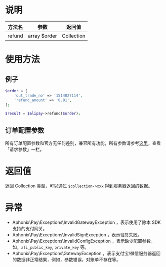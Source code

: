 # 说明

| 方法名 | 参数 | 返回值 |
| :---: | :---: | :---: |
| refund | array $order | Collection |

# 使用方法

## 例子

```PHP
$order = [
    'out_trade_no' => '1514027114',
    'refund_amount' => '0.01',
];

$result = $alipay->refund($order);
```

## 订单配置参数

所有订单配置参数和官方无任何差别，兼容所有功能，所有参数请参考[这里](https://docs.open.alipay.com/api_1/alipay.trade.refund)，查看「请求参数」一栏。

# 返回值

返回 Collection 类型，可以通过 `$collection->xxx` 得到服务器返回的数据。

# 异常

* Aphonix\Pay\Exceptions\InvalidGatewayException ，表示使用了除本 SDK 支持的支付网关。
* Aphonix\Pay\Exceptions\InvalidSignException ，表示验签失败。
* Aphonix\Pay\Exceptions\InvalidConfigException ，表示缺少配置参数，如，`ali_public_key`, `private_key` 等。
* Aphonix\Pay\Exceptions\GatewayException ，表示支付宝/微信服务器返回的数据非正常结果，例如，参数错误，对账单不存在等。



